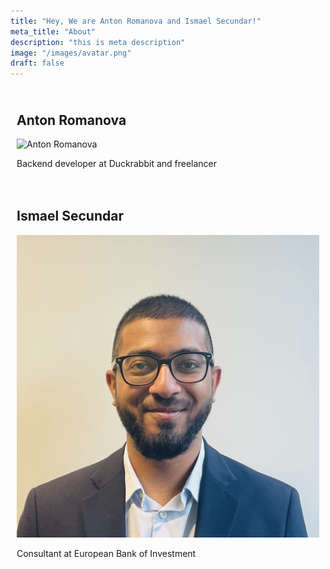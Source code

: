 ```yaml
---
title: "Hey, We are Anton Romanova and Ismael Secundar!"
meta_title: "About"
description: "this is meta description"
image: "/images/avatar.png"
draft: false
---
```


<style>
  .column-container {
    display: flex;
    flex-wrap: wrap;
  }
  .column {
    flex: 1;
    padding: 10px;
  }
  .column img {
    max-width: 100%;
    height: auto;
  }
</style>

<div class="column-container">
  <div class="column">
    <h2>Anton Romanova</h2>
    <img src="/assets/images/anton.png" alt="Anton Romanova">
    <p>Backend developer at Duckrabbit and freelancer</p>
  </div>
  <div class="column">
    <h2>Ismael Secundar</h2>
    <img src="/assets/images/ismael.png" alt="Ismael Secundar">
    <p>Consultant at European Bank of Investment</p>
  </div>
</div>
